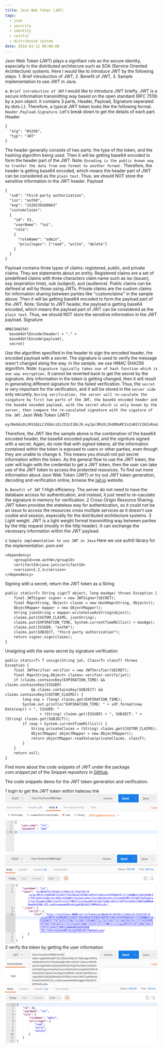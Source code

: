 ```yaml
---
title: Json Web Token (JWT)
tags:
  - json
  - security
  - identity
  - restful
  - distributed system
date: 2018-03-12 00:00:00
---
```



Json Web Token (JWT) plays a signifiant role as the secure identity, especially in the distributed architecure such as SOA (Service Oriented Architecture) systems. Here I would like to introduce JWT by the following steps. 1. Brief introduction of JWT, 2. Benefit of JWT, 3. Sample implementation to use JWT in Java.


a. `Brief introduction of JWT`
I would like to introduce JWT briefly. JWT is a secure information transmitting way based on the open standard (RFC 7519) by a json object. It contains 3 parts, Header, Payload, Signature seperated by dots (.). Therefore, a typical JWT token looks like the following format. `Header.Payload.Signature`. Let's break down to get the details of each part.
Header
```
{
  "alg": "HS256",
  "typ": "JWT"
}
```
The header generally consists of two parts: the type of the token, and the hashing algorithm being used. Then it will be getting base64 encoded to form the header part of the JWT.
Note: `Encoding is the public known way to tranfer the data from one format to another format.` Therefore, the header is getting base64 encoded, which means the header part of JWT can be considered as the `plain text`. Thus, we should NOT store the sensitive information in the JWT header.
Payload
```
{
  "sub": "third party authorization",
  "iss": "auth0",
  "exp": "1520239160663"
  "customclaims": 
  {
    "id": 33,
    "userName": "lei",
    "role": 
    {
      "roleName": "admin",
      "privileges": ["read", "write", "delete"]
    }
  }
}
```
Payload contains three types of claims: registered, public, and private claims. They are statements about an entity. Registered claims are a set of predefined claims with three characters claim name such as iss (issuer), exp (expiration time), sub (subject), aud (audience). Public claims can be defined at will by those using JWTs. Private claims are the custom claims for information sharing between parties like "customclaims" in the sample above. Then it will be getting base64 encoded to form the payload part of the JWT.
Note: Similar to JWT header, the payload is getting base64 encoded, which means the payload part of JWT can be considered as the `plain text`. Thus, we should NOT store the sensitive information in the JWT payload.
Signature
```
HMACSHA256(
  base64UrlEncode(header) + "." +
  base64UrlEncode(payload),
  secret)
```
Use the algorithm specified in the header to sign the encoded header, the encoded payload with a secret. The signature is used to verify the message wasn't changed along the way. In the sample, we use HMAC SHA256 algorithm.
Note: `Signature typically takes use of hash function which is one way encryption.` It cannot be reverted back to get the secret by the signature. Any information in the token is getting changed, then it will result in generating different signature for the failed verification. Thus, the `secret` is very important for the verification, and it will be stored in the `server side` only securely. `During verification, the server will re-caculate the singature by first two parts of the JWT, the base64 encoded header and the base64 encoded payload, with the secret which is only known by the server, then compare the re-caculated signature with the sigature of the JWT`. 
Json Web Token (JWT)
```
eyJ0eXAiOiJKV1QiLCJhbGciOiJIUzI1NiJ9.eyJpc3MiOiJhdXRoMCIsInN1YiI6InRoaXJkIHBhcnR5IGF1dGhvcml6YXRpb24iLCJjdXN0b21jbGFpbXMiOiJ7XCJpZFwiOjMzLFwidXNlck5hbWVcIjpcImxlaVwiLFwicm9sZVwiOntcInJvbGVOYW1lXCI6XCJhZG1pblwiLFwicHJpdmlsZWdlc1wiOltcInJlYWRcIixcIndyaXRlXCIsXCJkZWxldGVcIl19fSIsImV4cCI6MTUyMDcxNTcwODAzOH0.om5ZNtXDtsp6IUOErHcrE1kykiNEebjA55QCmxdWxnk
```
Therefore, the JWT like the sample above is the combination of the base64 encoded header, the base64 encoded payload, and the signiture signed with a secret.
Again, do note that with signed tokens, all the information contained within the token is exposed to users or other parties, even though they are unable to change it. This means you should not put secret information within the token.
As the general flow to use the JWT token, the user will login with the credential to get a JWT token, then the user can take use of the JWT token to access the protected resources. To find out more information about Json Web Token (JWT) or try out JWT token generation, decoding and verification online, browse the [jwt.io](https://jwt.io/) website.

b. `Benefit of JWT`
1 High efficiency. The server do not need to have the database access for authentication, and instead, it just need to re-caculate the signature in memory for verification.
2 Cross-Origin Resource Sharing. JWT token provides the stateless way for authentication, so it could not be an issue to access the resources cross multiple services as it doesn't use cookie and session, especially for the distributed architecture systems.
3 Light weight. JWT is a light weight format transmitting way between parties by the http request (mostly in the http header). It can exchange the necessary information within the JWT payload.

c `Sample implementation to use JWT in Java`
Here we use auth0 library for the implementation.
pom.xml
```
<dependency>
	<groupId>com.auth0</groupId>
	<artifactId>java-jwt</artifactId>
	<version>2.2.1</version>
</dependency>
```
Signing with a secret, return the JWT token as a String
```
public static<T> String sign(T object, long maxAge) throws Exception {
    final JWTSigner signer = new JWTSigner(SECRET);
    final Map<String, Object> claims = new HashMap<String, Object>();
    ObjectMapper mapper = new ObjectMapper();
    String jsonString = mapper.writeValueAsString(object);
    claims.put(CUSTOM_CLAIMS, jsonString);
    claims.put(EXPIRATION_TIME, System.currentTimeMillis() + maxAge);
    claims.put(ISSUER, "auth0");
    claims.put(SUBJECT, "third party authorization");
    return signer.sign(claims);
}
```
Unsigning with the same secret by signature verification
```
public static<T> T unsign(String jwt, Class<T> classT) throws Exception {
    final JWTVerifier verifier = new JWTVerifier(SECRET);
    final Map<String,Object> claims= verifier.verify(jwt);
    if (claims.containsKey(EXPIRATION_TIME) && claims.containsKey(ISSUER) 
            && claims.containsKey(SUBJECT) && claims.containsKey(CUSTOM_CLAIMS)) {
        long exp = (long) claims.get(EXPIRATION_TIME);
        System.out.println("EXPIRATION_TIME: " + sdf.format(new Date(exp)) + ", ISSUER: " 
                + (String) claims.get(ISSUER) + ", SUBJECT: " + (String) claims.get(SUBJECT));
        if (exp > System.currentTimeMillis()) {
            String privateClaims = (String) claims.get(CUSTOM_CLAIMS);
            ObjectMapper objectMapper = new ObjectMapper();
            return objectMapper.readValue(privateClaims, classT);
        }
    }
    return null;
}
```
Find more about the code snippets of JWT under the package _com.snippet.jwt_ of the Snippet repository in [GitHub](https://github.com/xljiadahao/SnippetInnovationWithSpringBoot.git).

The code snippets demo for the JWT token generation and verification.

1 login to get the JWT token within hateoas link
![request of token generation](/images/jwt/jwt_login_request.png "request for token generation")
![response of token generation](/images/jwt/jwt_login_response.png "response of token generation")
2 verify the token by getting the user information
![token verification](/images/jwt/jwt_verify_request_response.png "token verification")